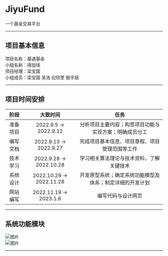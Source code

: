# JiyuFund
一个基金交易平台  
___
## 项目基本信息
项目名称：基遇基金    
小组名称：得加钱  
项目经理：梁宝国  
小组成员：梁宝国 吴浩 应欣罡 殷宇辰  
___
## 项目时间安排
| 阶段 | 大致时间 | 任务 |
| :----: | :----: | :----: |
| 准备项目 | 2022.9.5 -> 2022.9.12 | 分析项目主要内容；构思项目功能与实现方案；明确成员分工 |
| 编写文档 | 2022.9.13 -> 2022.9.27 | 完成项目基本信息、项目章程、项目管理范围等工作 |
| 技术学习 | 2022.9.28 -> 2022.10.28 | 学习相关算法理论与技术资料，了解关键技术 |
| 系统设计 | 2022.10.29 -> 2022.11.28 | 开发原型系统；确定系统功能模型及体系；制定详细的开发计划 |
| 网站编写 | 2022.11.19 -> 2023.1.6 | 编写代码与设计网页 |
___
## 系统功能模块
![图片](D:/github/pic1.png)  
![图片](D:/github/pic2.png)  
___


